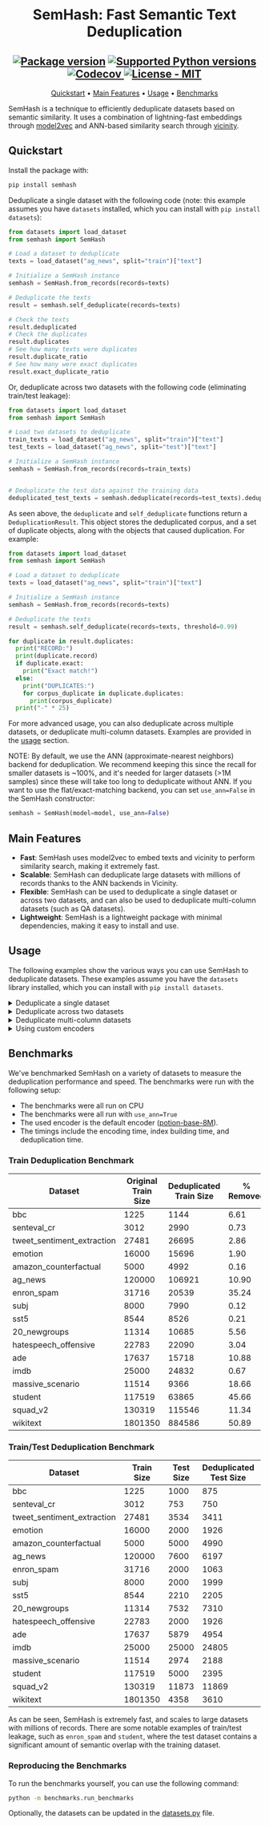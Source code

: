 
<div align="center">

# SemHash: Fast Semantic Text Deduplication


  <h2>
    <a href="https://pypi.org/project/semhash/"><img src="https://img.shields.io/pypi/v/semhash?color=%23007ec6&label=pypi%20package" alt="Package version"></a>
    <a href="https://pypi.org/project/semhash/"><img src="https://img.shields.io/pypi/pyversions/semhash" alt="Supported Python versions"></a>
    <a href="https://app.codecov.io/gh/MinishLab/semhash">
    <img src="https://codecov.io/gh/MinishLab/semhash/graph/badge.svg?token=YPOD6HD0MG" alt="Codecov">
    </a>
    <a href="https://github.com/MinishLab/semhash/blob/main/LICENSE"><img src="https://img.shields.io/badge/license-MIT-green" alt="License - MIT"></a>
  </h2>


[Quickstart](#quickstart) •
[Main Features](#main-features) •
[Usage](#usage) •
[Benchmarks](#benchmarks)

</div>


SemHash is a technique to efficiently deduplicate datasets based on semantic similarity. It uses a combination of lightning-fast embeddings through [model2vec](https://github.com/MinishLab/model2vec) and ANN-based similarity search through [vicinity](https://github.com/MinishLab/vicinity).



## Quickstart

Install the package with:
```bash
pip install semhash
```

Deduplicate a single dataset with the following code (note: this example assumes you have `datasets` installed, which you can install with `pip install datasets`):

```python
from datasets import load_dataset
from semhash import SemHash

# Load a dataset to deduplicate
texts = load_dataset("ag_news", split="train")["text"]

# Initialize a SemHash instance
semhash = SemHash.from_records(records=texts)

# Deduplicate the texts
result = semhash.self_deduplicate(records=texts)

# Check the texts
result.deduplicated
# Check the duplicates
result.duplicates
# See how many texts were duplicates
result.duplicate_ratio
# See how many were exact duplicates
result.exact_duplicate_ratio

```

Or, deduplicate across two datasets with the following code (eliminating train/test leakage):

```python
from datasets import load_dataset
from semhash import SemHash

# Load two datasets to deduplicate
train_texts = load_dataset("ag_news", split="train")["text"]
test_texts = load_dataset("ag_news", split="test")["text"]

# Initialize a SemHash instance
semhash = SemHash.from_records(records=train_texts)


# Deduplicate the test data against the training data
deduplicated_test_texts = semhash.deduplicate(records=test_texts).deduplicated
```

As seen above, the `deduplicate` and `self_deduplicate` functions return a `DeduplicationResult`. This object stores the deduplicated corpus, and a set of duplicate objects, along with the objects that caused duplication. For example:

```python
from datasets import load_dataset
from semhash import SemHash

# Load a dataset to deduplicate
texts = load_dataset("ag_news", split="train")["text"]

# Initialize a SemHash instance
semhash = SemHash.from_records(records=texts)

# Deduplicate the texts
result = semhash.self_deduplicate(records=texts, threshold=0.99)

for duplicate in result.duplicates:
  print("RECORD:")
  print(duplicate.record)
  if duplicate.exact:
    print("Exact match!")
  else:
    print("DUPLICATES:")
    for corpus_duplicate in duplicate.duplicates:
      print(corpus_duplicate)
  print("-" * 25)

```

For more advanced usage, you can also deduplicate across multiple datasets, or deduplicate multi-column datasets. Examples are provided in the [usage](#usage) section.

NOTE: By default, we use the ANN (approximate-nearest neighbors) backend for deduplication. We recommend keeping this since the recall for smaller datasets is ~100%, and it's needed for larger datasets (>1M samples) since these will take too long to deduplicate without ANN. If you want to use the flat/exact-matching backend, you can set `use_ann=False` in the SemHash constructor:

```python
semhash = SemHash(model=model, use_ann=False)
```

## Main Features

- **Fast**: SemHash uses model2vec to embed texts and vicinity to perform similarity search, making it extremely fast.
- **Scalable**: SemHash can deduplicate large datasets with millions of records thanks to the ANN backends in Vicinity.
- **Flexible**: SemHash can be used to deduplicate a single dataset or across two datasets, and can also be used to deduplicate multi-column datasets (such as QA datasets).
- **Lightweight**: SemHash is a lightweight package with minimal dependencies, making it easy to install and use.

## Usage

The following examples show the various ways you can use SemHash to deduplicate datasets. These examples assume you have the `datasets` library installed, which you can install with `pip install datasets`.

<details>
<summary>  Deduplicate a single dataset </summary>
<br>

The following code snippet shows how to deduplicate a single dataset using SemHash (in this example, the train split of the [AG News dataset](https://huggingface.co/datasets/fancyzhx/ag_news)):

```python
from datasets import load_dataset
from semhash import SemHash

# Load a dataset to deduplicate
texts = load_dataset("ag_news", split="train")["text"]

# Initialize a SemHash instance
semhash = SemHash.from_records(records=texts)

# Deduplicate the texts
deduplicated_texts = semhash.self_deduplicate(records=texts)
```
</details>

<details>
<summary>  Deduplicate across two datasets </summary>
<br>

The following code snippet shows how to deduplicate across two datasets using SemHash (in this example, the train/test split of the [AG News dataset](https://huggingface.co/datasets/fancyzhx/ag_news)):

```python
from datasets import load_dataset
from semhash import SemHash

# Initialize a SemHash instance
semhash = SemHash()

# Load two datasets to deduplicate
train_texts = load_dataset("ag_news", split="train")["text"]
test_texts = load_dataset("ag_news", split="test")["text"]

# Initialize a SemHash instance
semhash = SemHash.from_records(records=train_texts)

# Deduplicate the test data against the training data
deduplicated_test_texts = semhash.deduplicate(records=test_texts)
```

</details>

<details>
<summary>  Deduplicate multi-column datasets </summary>
<br>

The following code snippet shows how to deduplicate multi-column datasets using SemHash (in this example, the train split of the QA dataset [SQuAD 2.0](https://huggingface.co/datasets/rajpurkar/squad_v2), which consists of questions, contexts, and answers):

```python
from datasets import load_dataset
from semhash import SemHash

# Load the dataset
dataset = load_dataset("squad_v2", split="train")

# Convert the dataset to a list of dictionaries
records = [
    {"context": row["context"], "question": row["question"], "answers": str(row["answers"])}
    for row in dataset
]

# Initialize SemHash with the columns to deduplicate
semhash = SemHash.from_records(records=records, columns=["question", "context", "answers"])

# Deduplicate the records
deduplicated_records = semhash.self_deduplicate(records=records)
```

</details>

<details>
<summary>  Using custom encoders </summary>
<br>

The following code snippet shows how to use a custom encoder with SemHash:

```python
from datasets import load_dataset
from model2vec import StaticModel
from semhash import SemHash

# Load a dataset to deduplicate
texts = load_dataset("ag_news", split="train")["text"]

# Load an embedding model (in this example, a multilingual model)
model = StaticModel.from_pretrained("minishlab/M2V_multilingual_output")

# Initialize a SemHash with the model and custom encoder
semhash = SemHash.from_records(records=texts, model=model)

# Deduplicate the texts
deduplicated_texts = semhash.self_deduplicate(records=texts)
```

Any encoder can be used that adheres to our [encoder protocol](https://github.com/MinishLab/semhash/blob/main/semhash/utils.py). For example, any [sentence-transformers](https://github.com/UKPLab/sentence-transformers) model can be used as an encoder:

```python
from datasets import load_dataset
from semhash import SemHash
from sentence_transformers import SentenceTransformer

# Load a dataset to deduplicate
texts = load_dataset("ag_news", split="train")["text"]

# Load a sentence-transformers model
model = SentenceTransformer("sentence-transformers/all-MiniLM-L6-v2")

# Initialize a SemHash with the model and custom encoder
semhash = SemHash.from_records(records=texts, model=model)

# Deduplicate the texts
deduplicated_texts = semhash.self_deduplicate(records=texts)
```

</details>

## Benchmarks

We've benchmarked SemHash on a variety of datasets to measure the deduplication performance and speed. The benchmarks were run with the following setup:
- The benchmarks were all run on CPU
- The benchmarks were all run with `use_ann=True`
- The used encoder is the default encoder ([potion-base-8M](https://huggingface.co/minishlab/potion-base-8M)).
- The timings include the encoding time, index building time, and deduplication time.

### Train Deduplication Benchmark

| Dataset | Original Train Size | Deduplicated Train Size | % Removed | Deduplication Time (s) |
| --- | --- | --- | --- | --- |
| bbc | 1225 | 1144 | 6.61 | 0.23 |
| senteval_cr | 3012 | 2990 | 0.73 | 0.13 |
| tweet_sentiment_extraction | 27481 | 26695 | 2.86 | 1.64 |
| emotion | 16000 | 15696 | 1.90 | 0.66 |
| amazon_counterfactual | 5000 | 4992 | 0.16 | 0.31 |
| ag_news | 120000 | 106921 | 10.90 | 4.21 |
| enron_spam | 31716 | 20539 | 35.24 | 1.57 |
| subj | 8000 | 7990 | 0.12 | 0.57 |
| sst5 | 8544 | 8526 | 0.21 | 0.55 |
| 20_newgroups | 11314 | 10685 | 5.56 | 0.69 |
| hatespeech_offensive | 22783 | 22090 | 3.04 | 0.84 |
| ade | 17637 | 15718 | 10.88 | 0.68 |
| imdb | 25000 | 24832 | 0.67 | 1.65 |
| massive_scenario | 11514 | 9366 | 18.66 | 0.43 |
| student | 117519 | 63865 | 45.66 | 4.18 |
| squad_v2 | 130319 | 115546 | 11.34 | 11.20 |
| wikitext | 1801350 | 884586 | 50.89 | 56.11 |


### Train/Test Deduplication Benchmark

| Dataset | Train Size | Test Size | Deduplicated Test Size | % Removed | Deduplication Time (s) |
| --- | --- | --- | --- | --- | --- |
| bbc | 1225 | 1000 | 875 | 12.50 | 0.39 |
| senteval_cr | 3012 | 753 | 750 | 0.40 | 0.11 |
| tweet_sentiment_extraction | 27481 | 3534 | 3411 | 3.48 | 0.86 |
| emotion | 16000 | 2000 | 1926 | 3.70 | 0.56 |
| amazon_counterfactual | 5000 | 5000 | 4990 | 0.20 | 0.48 |
| ag_news | 120000 | 7600 | 6197 | 18.46 | 3.38 |
| enron_spam | 31716 | 2000 | 1063 | 46.85 | 1.98 |
| subj | 8000 | 2000 | 1999 | 0.05 | 0.58 |
| sst5 | 8544 | 2210 | 2205 | 0.23 | 0.56 |
| 20_newgroups | 11314 | 7532 | 7310 | 2.95 | 2.26 |
| hatespeech_offensive | 22783 | 2000 | 1926 | 3.70 | 0.72 |
| ade | 17637 | 5879 | 4954 | 15.73 | 0.82 |
| imdb | 25000 | 25000 | 24805 | 0.78 | 2.65 |
| massive_scenario | 11514 | 2974 | 2188 | 26.43 | 0.43 |
| student | 117519 | 5000 | 2395 | 52.10 | 3.02 |
| squad_v2 | 130319 | 11873 | 11869 | 0.03 | 9.11 |
| wikitext | 1801350 | 4358 | 3610 | 17.16 | 36.10 |


As can be seen, SemHash is extremely fast, and scales to large datasets with millions of records. There are some notable examples of train/test leakage, such as `enron_spam` and `student`, where the test dataset contains a significant amount of semantic overlap with the training dataset.

### Reproducing the Benchmarks

To run the benchmarks yourself, you can use the following command:

```bash
python -m benchmarks.run_benchmarks
```
Optionally, the datasets can be updated in the [datasets.py](https://github.com/MinishLab/semhash/blob/main/benchmarks/datasets.py) file.
